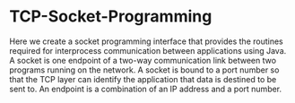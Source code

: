 # TCP-Socket-Programming
Here we create a socket programming interface that provides the routines required for interprocess communication between applications using Java.  A socket is one endpoint of a two-way communication link between two programs running on the network. A socket is bound to a port number so that the TCP layer can identify the application that data is destined to be sent to. An endpoint is a combination of an IP address and a port number.

